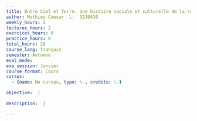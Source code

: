 ```yaml
---
title: Entre Ciel et Terre. Une histoire sociale et culturelle de la religiosité médiévale
author: Mathieu Caesar  \-  32J0439
weekly_hours: 2
lectures_hours: 2
exercices_hours: 0
practice_hours: 0
total_hours: 28
course_lang: français
semester: Automne
eval_mode: 
exa_session: Janvier
course_format: Cours
cursus:
  - {name: No cursus, type: \-, credits: \-}

objective:  |
            
description:  |
              
---
```

